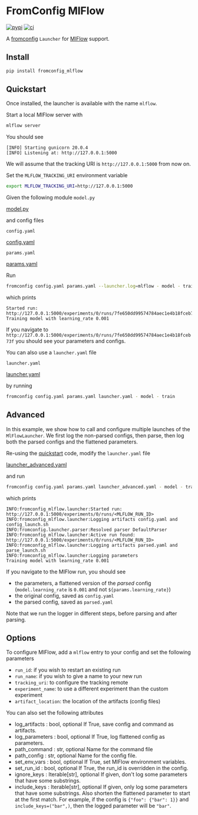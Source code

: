 # FromConfig MlFlow <!-- {docsify-ignore} -->
[![pypi](https://img.shields.io/pypi/v/fromconfig-mlflow.svg)](https://pypi.python.org/pypi/fromconfig-mlflow)
[![ci](https://github.com/criteo/fromconfig-mlflow/workflows/Continuous%20integration/badge.svg)](https://github.com/criteo/fromconfig-mlflow/actions?query=workflow%3A%22Continuous+integration%22)

A [fromconfig](https://github.com/criteo/fromconfig) `Launcher` for [MlFlow](https://www.mlflow.org) support.


## Install

```bash
pip install fromconfig_mlflow
```

<a id="quickstart"></a>
## Quickstart

Once installed, the launcher is available with the name `mlflow`.

Start a local MlFlow server with

```bash
mlflow server
```

You should see

```
[INFO] Starting gunicorn 20.0.4
[INFO] Listening at: http://127.0.0.1:5000
```

We will assume that the tracking URI is `http://127.0.0.1:5000` from now on.

Set the `MLFLOW_TRACKING_URI` environment variable

```bash
export MLFLOW_TRACKING_URI=http://127.0.0.1:5000
```

Given the following module `model.py`

[model.py](model.py ':include :type=code python')

and config files

`config.yaml`

[config.yaml](config.yaml ':include :type=code yaml')

`params.yaml`

[params.yaml](params.yaml ':include :type=code yaml')

Run

```bash
fromconfig config.yaml params.yaml --launcher.log=mlflow - model - train
```

which prints

```
Started run: http://127.0.0.1:5000/experiments/0/runs/7fe650dd99574784aec1e4b18fceb73f
Training model with learning_rate 0.001
```

If you navigate to `http://127.0.0.1:5000/experiments/0/runs/7fe650dd99574784aec1e4b18fceb73f` you should see your parameters and configs.

You can also use a `launcher.yaml` file

`launcher.yaml`

[launcher.yaml](launcher.yaml ':include :type=code yaml')

by running

```bash
fromconfig config.yaml params.yaml launcher.yaml - model - train
```

<a id="multi"></a>
## Advanced

In this example, we show how to call and configure multiple launches of the `MlFlowLauncher`. We first log the non-parsed configs, then parse, then log both the parsed configs and the flattened parameters.

Re-using the [quickstart](#quickstart) code, modify the `launcher.yaml` file

[launcher_advanced.yaml](launcher_advanced.yaml ':include :type=code yaml')

and run

```bash
fromconfig config.yaml params.yaml launcher_advanced.yaml - model - train
```

which prints

```
INFO:fromconfig_mlflow.launcher:Started run: http://127.0.0.1:5000/experiments/0/runs/<MLFLOW_RUN_ID>
INFO:fromconfig_mlflow.launcher:Logging artifacts config.yaml and config_launch.sh
INFO:fromconfig.launcher.parser:Resolved parser DefaultParser
INFO:fromconfig_mlflow.launcher:Active run found: http://127.0.0.1:5000/experiments/0/runs/<MLFLOW_RUN_ID>
INFO:fromconfig_mlflow.launcher:Logging artifacts parsed.yaml and parse_launch.sh
INFO:fromconfig_mlflow.launcher:Logging parameters
Training model with learning_rate 0.001
```

If you navigate to the MlFlow run, you should see
- the parameters, a flattened version of the *parsed* config (`model.learning_rate` is `0.001` and not `${params.learning_rate}`)
- the original config, saved as `config.yaml`
- the parsed config, saved as `parsed.yaml`

Note that we run the logger in different steps, before parsing and after parsing.

<a id="options"></a>
## Options
To configure MlFlow, add a `mlflow` entry to your config and set the following parameters

- `run_id`: if you wish to restart an existing run
- `run_name`: if you wish to give a name to your new run
- `tracking_uri`: to configure the tracking remote
- `experiment_name`: to use a different experiment than the custom
  experiment
- `artifact_location`: the location of the artifacts (config files)

You can also set the following attributes

- log_artifacts : bool, optional
      If True, save config and command as artifacts.
- log_parameters : bool, optional
      If True, log flattened config as parameters.
- path_command : str, optional
      Name for the command file
- path_config : str, optional
      Name for the config file.
- set_env_vars : bool, optional
      If True, set MlFlow environment variables.
- set_run_id : bool, optional
      If True, the run_id is overridden in the config.
- ignore_keys : Iterable[str], optional
      If given, don't log some parameters that have some substrings.
- include_keys : Iterable[str], optional
      If given, only log some parameters that have some substrings.
      Also shorten the flattened parameter to start at the first
      match. For example, if the config is `{"foo": {"bar": 1}}` and
      `include_keys=("bar",)`, then the logged parameter will be
      `"bar"`.
